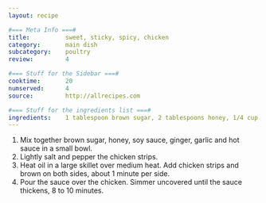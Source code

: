 ```yaml
---
layout: recipe

#=== Meta Info ===#
title: 			sweet, sticky, spicy, chicken
category:		main dish					
subcategory:	poultry
review:			4

#=== Stuff for the Sidebar ===#
cooktime:		20
numserved:		4
source:			http://allrecipes.com

#=== Stuff for the ingredients list ===#
ingredients:	1 tablespoon brown sugar, 2 tablespoons honey, 1/4 cup soy sauce, 2 teaspoons chopped fresh ginger, 2 teaspoons chopped garlic, 2 tablespoons hot sauce, salt and pepper to taste, 4 boneless chicken breast halves, 1 tablespoon vegetable oil
---
```


1. Mix together brown sugar, honey, soy sauce, ginger, garlic and hot sauce in a small bowl.
2. Lightly salt and pepper the chicken strips.
3. Heat oil in a large skillet over medium heat. Add chicken strips and brown on both sides, about 1 minute per side.
4. Pour the sauce over the chicken. Simmer uncovered until the sauce thickens, 8 to 10 minutes.